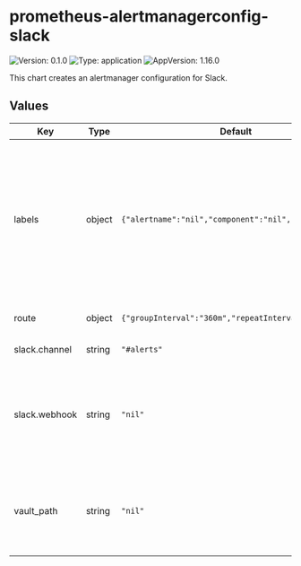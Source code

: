 # prometheus-alertmanagerconfig-slack

![Version: 0.1.0](https://img.shields.io/badge/Version-0.1.0-informational?style=flat-square) ![Type: application](https://img.shields.io/badge/Type-application-informational?style=flat-square) ![AppVersion: 1.16.0](https://img.shields.io/badge/AppVersion-1.16.0-informational?style=flat-square)

This chart creates an alertmanager configuration for Slack.

## Values

| Key | Type | Default | Description |
|-----|------|---------|-------------|
| labels | object | `{"alertname":"nil","component":"nil","team":"nil"}` | These labels are additional filters you can use to keep these notifications for one particular team, component, or alert. Note: you must set the same filters (with the exception of alertname) on the alert definition itself. The alert definition is also refered to as the prometheusrule. |
| route | object | `{"groupInterval":"360m","repeatInterval":"360m"}` | Amount of time to fire an alert again after the first one is sent. |
| slack.channel | string | `"#alerts"` | The slack channel you want alerts sent to. |
| slack.webhook | string | `"nil"` | Leave this value as `nil` if you provided a `vault_path`. Otherwise, this value must be set. You CANNOT have a `vault_path` and `slack.webhook` defined at the same time. |
| vault_path | string | `"nil"` | Path for to the `slack_webhook` in vault. They key must be named `slack_webhook`. The path can be anything ex. `secret/kv-v2-glueops/notifications` |
